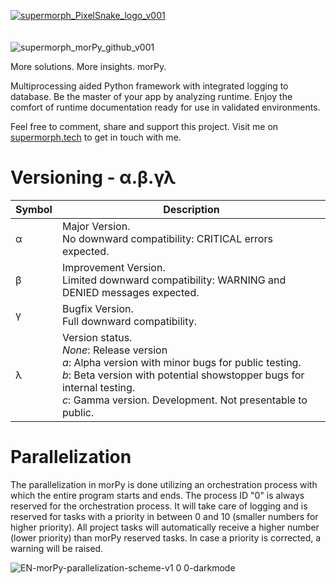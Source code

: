 [![supermorph_PixelSnake_logo_v001](https://github.com/user-attachments/assets/0e92f76c-67db-4ff6-8e58-9ab77a9a6e8e)](https://www.supermorph.tech/)
<br><br><br>
![supermorph_morPy_github_v001](https://github.com/user-attachments/assets/51fd6975-d4cd-4123-b708-552e8fee9c1a)


More solutions. More insights. morPy.

Multiprocessing aided Python framework with integrated logging to database. Be the master of your app by analyzing runtime. Enjoy the comfort of runtime documentation ready for use in validated environments.

Feel free to comment, share and support this project.
Visit me on [supermorph.tech](https://www.supermorph.tech/) to get in touch with me.

# Versioning - α.β.γλ

| Symbol | Description |
| --- | --- |
| α   | Major Version.  <br>No downward compatibility: CRITICAL errors expected. |
| β   | Improvement Version.  <br>Limited downward compatibility: WARNING and DENIED messages expected. |
| γ   | Bugfix Version.  <br>Full downward compatibility. |
| λ   | Version status.  <br>*None*: Release version  <br>*a*: Alpha version with minor bugs for public testing.  <br>*b*: Beta version with potential showstopper bugs for internal testing.  <br>*c*: Gamma version. Development. Not presentable to public. |

# Parallelization

The parallelization in morPy is done utilizing an orchestration process with which the entire program starts and ends. The process ID "0" is always reserved for the orchestration process. It will take care of logging and is reserved for tasks with a priority in between 0 and 10 (smaller numbers for higher priority). All project tasks will automatically receive a higher number (lower priority) than morPy reserved tasks. In case a priority is corrected, a warning will be raised.

![EN-morPy-parallelization-scheme-v1 0 0-darkmode](https://github.com/user-attachments/assets/4f460193-7a01-4c78-a501-16b99aea747b)

